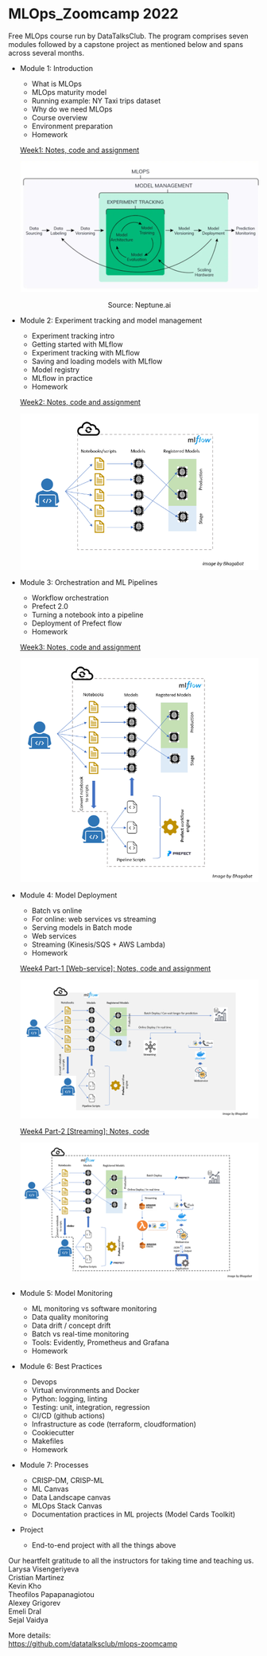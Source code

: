 # MLOps_Zoomcamp 2022


Free MLOps course run by DataTalksClub. The program comprises seven modules followed by a capstone project as mentioned below and spans across several months.
* Module 1: Introduction
    * What is MLOps
    * MLOps maturity model
    * Running example: NY Taxi trips dataset
    * Why do we need MLOps
    * Course overview
    * Environment preparation
    * Homework

    [Week1: Notes, code and assignment](https://github.com/BPrasad123/MLOps_Zoomcamp/tree/main/Week1)
  
    ![](/Week1/imgs/neptune-mlops.png "Source: Neptune.ai")
    <p align = "center">
    Source: Neptune.ai
    </p>

* Module 2: Experiment tracking and model management
    * Experiment tracking intro
    * Getting started with MLflow
    * Experiment tracking with MLflow
    * Saving and loading models with MLflow
    * Model registry
    * MLflow in practice
    * Homework  
  
    [Week2: Notes, code and assignment](https://github.com/BPrasad123/MLOps_Zoomcamp/tree/main/Week2)

    ![](/Week2/img/experiment-tracking-mlops-v2.png)



* Module 3: Orchestration and ML Pipelines
    * Workflow orchestration
    * Prefect 2.0
    * Turning a notebook into a pipeline
    * Deployment of Prefect flow
    * Homework
  
    [Week3: Notes, code and assignment](https://github.com/BPrasad123/MLOps_Zoomcamp/tree/main/Week3)

    ![](/Week3/img/mlfowandprefect2.png)

* Module 4: Model Deployment
    * Batch vs online
    * For online: web services vs streaming
    * Serving models in Batch mode
    * Web services
    * Streaming (Kinesis/SQS + AWS Lambda)
    * Homework  

    [Week4 Part-1 [Web-service]: Notes, code and assignment](https://github.com/BPrasad123/MLOps_Zoomcamp/tree/main/Week4)

    ![](/Week4/img/modeldeployment.png)

    [Week4 Part-2 [Streaming]: Notes, code](https://github.com/BPrasad123/MLOps_Zoomcamp/tree/main/Week4/streaming)

    ![](/Week4/streaming/imgs/architecture.png)


* Module 5: Model Monitoring
    * ML monitoring vs software monitoring
    * Data quality monitoring
    * Data drift / concept drift
    * Batch vs real-time monitoring
    * Tools: Evidently, Prometheus and Grafana
    * Homework
  
* Module 6: Best Practices
    * Devops
    * Virtual environments and Docker
    * Python: logging, linting
    * Testing: unit, integration, regression
    * CI/CD (github actions)
    * Infrastructure as code (terraform, cloudformation)
    * Cookiecutter
    * Makefiles
    * Homework
  
* Module 7: Processes
    * CRISP-DM, CRISP-ML
    * ML Canvas
    * Data Landscape canvas
    * MLOps Stack Canvas
    * Documentation practices in ML projects (Model Cards Toolkit)


* Project
    * End-to-end project with all the things above
  
Our heartfelt gratitude to all the instructors for taking time and teaching us.  
Larysa Visengeriyeva  
Cristian Martinez  
Kevin Kho  
Theofilos Papapanagiotou  
Alexey Grigorev  
Emeli Dral  
Sejal Vaidya  

More details:  
https://github.com/datatalksclub/mlops-zoomcamp

